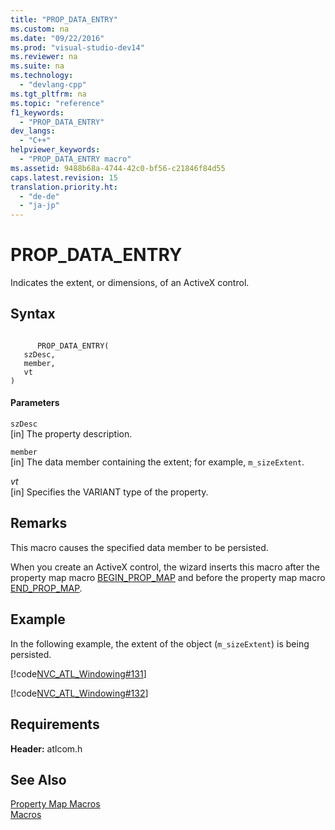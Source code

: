 ```yaml
---
title: "PROP_DATA_ENTRY"
ms.custom: na
ms.date: "09/22/2016"
ms.prod: "visual-studio-dev14"
ms.reviewer: na
ms.suite: na
ms.technology: 
  - "devlang-cpp"
ms.tgt_pltfrm: na
ms.topic: "reference"
f1_keywords: 
  - "PROP_DATA_ENTRY"
dev_langs: 
  - "C++"
helpviewer_keywords: 
  - "PROP_DATA_ENTRY macro"
ms.assetid: 9488b68a-4744-42c0-bf56-c21846f84d55
caps.latest.revision: 15
translation.priority.ht: 
  - "de-de"
  - "ja-jp"
---
```

# PROP_DATA_ENTRY
Indicates the extent, or dimensions, of an ActiveX control.  
  
## Syntax  
  
```  
  
      PROP_DATA_ENTRY(   
   szDesc,   
   member,   
   vt    
)  
```  
  
#### Parameters  
 `szDesc`  
 [in] The property description.  
  
 `member`  
 [in] The data member containing the extent; for example, `m_sizeExtent`.  
  
 *vt*  
 [in] Specifies the VARIANT type of the property.  
  
## Remarks  
 This macro causes the specified data member to be persisted.  
  
 When you create an ActiveX control, the wizard inserts this macro after the property map macro [BEGIN_PROP_MAP](../vs140/begin_prop_map.md) and before the property map macro [END_PROP_MAP](../vs140/end_prop_map.md).  
  
## Example  
 In the following example, the extent of the object (`m_sizeExtent`) is being persisted.  
  
 [!code[NVC_ATL_Windowing#131](../vs140/codesnippet/CPP/prop_data_entry_1.h)]  
  
 [!code[NVC_ATL_Windowing#132](../vs140/codesnippet/CPP/prop_data_entry_2.h)]  
  
## Requirements  
 **Header:** atlcom.h  
  
## See Also  
 [Property Map Macros](../vs140/property-map-macros.md)   
 [Macros](../vs140/atl-macros.md)